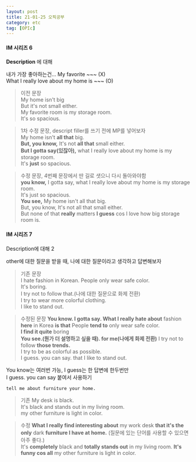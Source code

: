 ```yaml
---
layout: post
title: 21-01-25 오픽공부
category: etc
tag: [OPIc]
---
```


#### IM 시리즈 6

**Description** 에 대해  

내가 가장 좋아하는건... My favorite ~~~ (X)  
What I really love about my home is ~~~ (O)


> 이전 문장  
My home isn't big  
But it's not small either.  
My favorite room is my storage room.  
It's so spacious.  


> 1차 수정 문장, descript filler를 쓰기 전에 MP를 넣어보자    
My home isn't **all that** big.   
**But, you know,** It's not **all that** small either.  
**But I gotta say(있잖아),** what I really love about my home is my storage room.  
It's **just** so spacious.  

> 수정 문장, 4번째 문장에서 딴 길로 샛으니 다시 돌아와야함  
**you know,** I gotta say, what I really love about my home is my storage room.  
It's just so spacious.  
**You see,** My home isn't all that big.  
But, you know, It's not all that small either.  
But none of that **really** matters **I guess** cos I love how big storage room is. 


#### IM 시리즈 7  
Description에 대해 2  

other에 대한 질문을 받을 때, 나에 대한 질문이라고 생각하고 답변해보자  

> 기존 문장  
I hate fashion in Korean. People only wear safe color.  
It's boring.  
I try not to follow that.(나에 대한 질문으로 화제 전환)  
I try to wear more colorful clothing.   
I like to stand out.  

> 수정된 문장
**You know. I gotta say. What I really hate about** fashion **here** in Korea **is that** People **tend to** only wear safe color.  
**I find it quite** boring  
**You see.(뭔가 더 설명하고 싶을 때). for me(나에게 화제 전환)** I try not to follow **those trends.**  
I try to be as colorful as possible.  
I guess. you can say. that I like to stand out.  

You know는 여러번 가능, I guess는 한 답변에 한두번만  
I guess. you can say 붙여서 사용하기  

`tell me about furniture your home.`  

> 기존
My desk is black.  
It's black and stands out in my living room.  
my other furniture is light in color.

> 수정
**What I really find interesting about** my work desk **that it's the only** dark **furniture I have at home.**  (질문에 있는 단어를 사용할 수 있으면 아주 좋다.)  
It's **completely** black and **totally stands out** in my living room.
**It's funny cos all** my other furniture is light in color.



